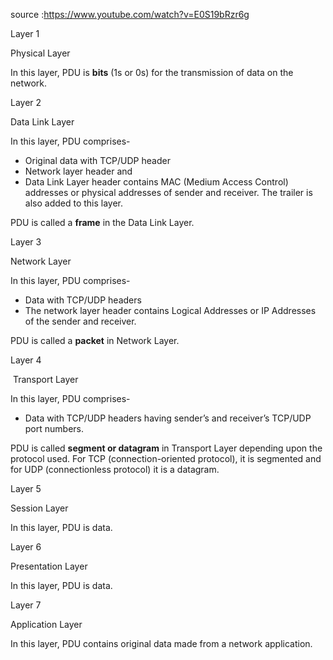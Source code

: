 
source :https://www.youtube.com/watch?v=E0S19bRzr6g


Layer 1

Physical Layer

In this layer, PDU is **bits** (1s or 0s) for the transmission of data on the network.

Layer 2

Data Link Layer

In this layer, PDU comprises- 

-   Original data with TCP/UDP header
-   Network layer header and 
-   Data Link Layer header contains MAC (Medium Access Control) addresses or physical addresses of sender and receiver. The trailer is also added to this layer.

PDU is called a **frame** in the Data Link Layer.

Layer 3

Network Layer 

In this layer, PDU comprises- 

-   Data with TCP/UDP headers
-   The network layer header contains Logical Addresses or IP Addresses of the sender and receiver.

PDU is called a **packet** in Network Layer.

Layer 4

 Transport Layer

In this layer, PDU comprises- 

-   Data with TCP/UDP headers having sender’s and receiver’s TCP/UDP port numbers.

PDU is called **segment or datagram** in Transport Layer depending upon the protocol used. For TCP (connection-oriented protocol), it is segmented and for UDP (connectionless protocol) it is a datagram.

Layer 5

Session Layer

In this layer, PDU is data.

Layer 6

Presentation Layer

In this layer, PDU is data.

Layer 7

Application Layer

In this layer, PDU contains original data made from a network application.
